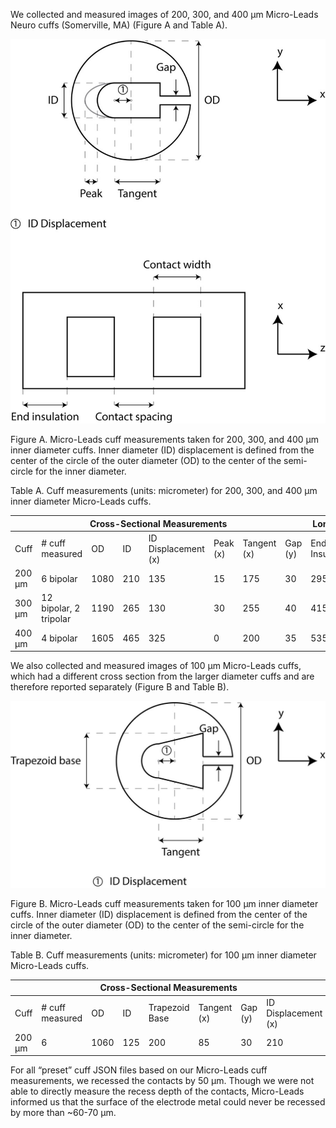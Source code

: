 We collected and measured images of 200, 300, and 400 µm Micro-Leads
Neuro cuffs (Somerville, MA) (Figure A and Table A).

![Inline image](uploads/31a429e9458ddd4b07295fe678ea8d97/Picture17.jpg)

Figure A. Micro-Leads cuff measurements taken for 200, 300, and 400 µm inner diameter cuffs. Inner diameter (ID) displacement is defined from the center of the circle of the outer diameter (OD) to the center of the semi-circle for the inner diameter. 

Table A. Cuff measurements (units: micrometer) for 200, 300, and 400 µm inner diameter Micro-Leads cuffs.

<table class="tg">
<thead>
  <tr>
    <th colspan="8" class="tg-0lax">Cross-Sectional Measurements</th>
    <th colspan="3" class="tg-0lax">Longitudinal Measurements</th>
  </tr>
</thead>
<tbody>
  <tr>
    <td class="tg-0lax">Cuff</td>
    <td class="tg-0lax"># cuff measured</td>
    <td class="tg-0lax">OD</td>
    <td class="tg-0lax">ID</td>
    <td class="tg-0lax">ID Displacement (x)</td>
    <td class="tg-0lax">Peak (x)</td>
    <td class="tg-0lax">Tangent (x)</td>
    <td class="tg-0lax">Gap (y)</td>
    <td class="tg-0lax">End Insulation</td>
    <td class="tg-0lax">Contact Width</td>
    <td class="tg-0lax">Contact Spacing</td>
  </tr>
  <tr>
    <td class="tg-0lax">200 &mu;m</td>
    <td class="tg-0lax">6 bipolar</td>
    <td class="tg-0lax">1080</td>
    <td class="tg-0lax">210</td>
    <td class="tg-0lax">135</td>
    <td class="tg-0lax">15</td>
    <td class="tg-0lax">175</td>
    <td class="tg-0lax">30</td>
    <td class="tg-0lax">295</td>
    <td class="tg-0lax">590</td>
    <td class="tg-0lax">305</td>
  </tr>
  <tr>
    <td class="tg-0lax">300 &mu;m</td>
    <td class="tg-0lax">12 bipolar, 2 tripolar</td>
    <td class="tg-0lax">1190</td>
    <td class="tg-0lax">265</td>
    <td class="tg-0lax">130</td>
    <td class="tg-0lax">30</td>
    <td class="tg-0lax">255</td>
    <td class="tg-0lax">40</td>
    <td class="tg-0lax">415</td>
    <td class="tg-0lax">680</td>
    <td class="tg-0lax">390</td>
  </tr>
  <tr>
    <td class="tg-0lax">400 &mu;m</td>
    <td class="tg-0lax">4 bipolar</td>
    <td class="tg-0lax">1605</td>
    <td class="tg-0lax">465</td>
    <td class="tg-0lax">325</td>
    <td class="tg-0lax">0</td>
    <td class="tg-0lax">200</td>
    <td class="tg-0lax">35</td>
    <td class="tg-0lax">535</td>
    <td class="tg-0lax">745</td>
    <td class="tg-0lax">475</td>
  </tr>
</tbody>
</table>

We also collected and measured images of 100 µm Micro-Leads cuffs, which
had a different cross section from the larger diameter cuffs and are
therefore reported separately (Figure B and Table B).

![Inline image](uploads/747bd48c061bdcb72a15ec008a31009c/Picture18.jpg)

Figure B. Micro-Leads cuff measurements taken for 100 µm inner diameter cuffs. Inner diameter (ID) displacement is defined from the center of the circle of the outer diameter (OD) to the center of the semi-circle for the inner diameter.

Table B. Cuff measurements (units: micrometer) for 100 µm inner diameter Micro-Leads cuffs.

<table class="tg">
<thead>
  <tr>
    <th colspan="8" class="tg-0lax">Cross-Sectional Measurements</th>
    <th colspan="3" class="tg-0lax">Longitudinal Measurements</th>
  </tr>
</thead>
<tbody>
  <tr>
    <td class="tg-0lax">Cuff</td>
    <td class="tg-0lax"># cuff measured</td>
    <td class="tg-0lax">OD</td>
    <td class="tg-0lax">ID</td>
    <td class="tg-0lax">Trapezoid Base</td>
    <td class="tg-0lax">Tangent (x)</td>
    <td class="tg-0lax">Gap (y)</td>
    <td class="tg-0lax">ID Displacement (x)</td>
    <td class="tg-0lax">End Insulation</td>
    <td class="tg-0lax">Contact Width</td>
    <td class="tg-0lax">Contact Spacing</td>
  </tr>
  <tr>
    <td class="tg-0lax">200 &mu;m</td>
    <td class="tg-0lax">6</td>
    <td class="tg-0lax">1060</td>
    <td class="tg-0lax">125</td>
    <td class="tg-0lax">200</td>
    <td class="tg-0lax">85</td>
    <td class="tg-0lax">30</td>
    <td class="tg-0lax">210</td>
    <td class="tg-0lax">180</td>
    <td class="tg-0lax">320</td>
    <td class="tg-0lax">150</td>
  </tr>
</tbody>
</table>

For all “preset” cuff JSON files based on our Micro-Leads cuff
measurements, we recessed the contacts by 50 µm. Though we were not able
to directly measure the recess depth of the contacts, Micro-Leads
informed us that the surface of the electrode metal could never be
recessed by more than \~60-70 µm.